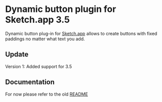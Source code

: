# Dynamic button plugin for Sketch.app 3.5

Dynamic button plug-in for [Sketch.app](http://bohemiancoding.com/sketch/) allows to create buttons with fixed paddings no matter what text you add. 

## Update 
Version 1: Added support for 3.5 


## Documentation
For now please refer to the old [README](https://github.com/ddwht/sketch-dynamic-button/blob/master/README.md) 





